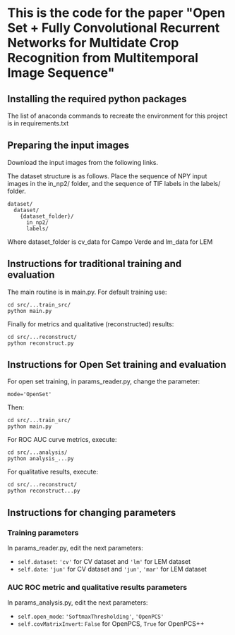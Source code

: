 # This is the code for the paper "Open Set + Fully Convolutional Recurrent Networks for Multidate Crop Recognition from Multitemporal Image Sequence"


## Installing the required python packages

The list of anaconda commands to recreate the environment for this project is in requirements.txt

## Preparing the input images 

Download the input images from the following links. 


The dataset structure is as follows. Place the sequence of NPY input images in the in_np2/ folder, and the sequence of TIF labels in the labels/ folder.
```
dataset/  
  dataset/  
    {dataset_folder}/  
      in_np2/  
      labels/  
```  
Where dataset_folder is cv_data for Campo Verde and lm_data for LEM
  
  
## Instructions for traditional training and evaluation

The main routine is in main.py. For default training use:

```
cd src/...train_src/
python main.py
```

Finally for metrics and qualitative (reconstructed) results:

```
cd src/...reconstruct/
python reconstruct.py
```

## Instructions for Open Set training and evaluation


For open set training, in params_reader.py, change the parameter:
```
mode='OpenSet'
```
Then:
```
cd src/...train_src/
python main.py
```
For ROC AUC curve metrics, execute:
```
cd src/...analysis/
python analysis_...py
```
For qualitative results, execute:
```
cd src/...reconstruct/
python reconstruct...py
```
## Instructions for changing parameters

### Training parameters 
In params_reader.py, edit the next parameters:

- ```self.dataset```: ```'cv'``` for CV dataset and ```'lm'``` for LEM dataset
- ```self.date```: ```'jun'``` for CV dataset and ```'jun'```, ```'mar'``` for LEM dataset

### AUC ROC metric and qualitative results parameters

In params_analysis.py, edit the next parameters:

- ```self.open_mode```: ```'SoftmaxThresholding'```, ```'OpenPCS'```
- ```self.covMatrixInvert```: ```False``` for OpenPCS, ```True``` for OpenPCS++




